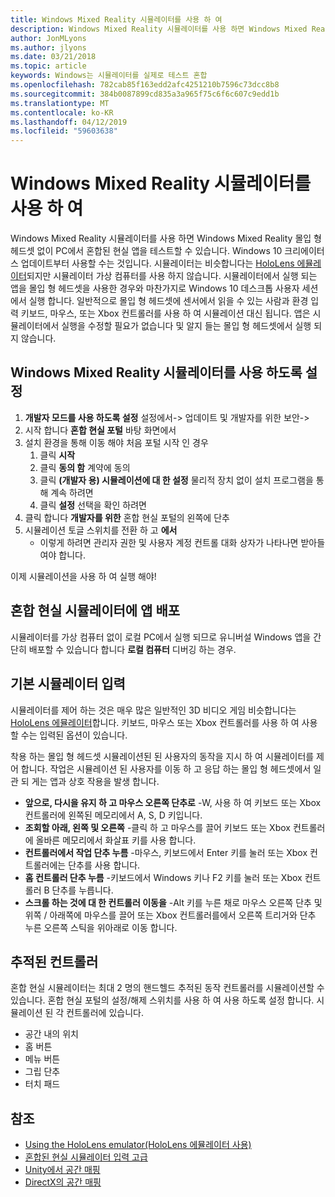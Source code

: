 ```yaml
---
title: Windows Mixed Reality 시뮬레이터를 사용 하 여
description: Windows Mixed Reality 시뮬레이터를 사용 하면 Windows Mixed Reality 몰입 형 헤드셋 없이 PC에서 혼합된 현실 앱을 테스트할 수 있습니다.
author: JonMLyons
ms.author: jlyons
ms.date: 03/21/2018
ms.topic: article
keywords: Windows는 시뮬레이터를 실제로 테스트 혼합
ms.openlocfilehash: 782cab85f163edd2afc4251210b7596c73dcc8b8
ms.sourcegitcommit: 384b0087899cd835a3a965f75c6f6c607c9edd1b
ms.translationtype: MT
ms.contentlocale: ko-KR
ms.lasthandoff: 04/12/2019
ms.locfileid: "59603638"
---
```

# <a name="using-the-windows-mixed-reality-simulator"></a>Windows Mixed Reality 시뮬레이터를 사용 하 여

Windows Mixed Reality 시뮬레이터를 사용 하면 Windows Mixed Reality 몰입 형 헤드셋 없이 PC에서 혼합된 현실 앱을 테스트할 수 있습니다. Windows 10 크리에이터 스 업데이트부터 사용할 수는 것입니다. 시뮬레이터는 비슷합니다는 [HoloLens 에뮬레이터](using-the-hololens-emulator.md)되지만 시뮬레이터 가상 컴퓨터를 사용 하지 않습니다. 시뮬레이터에서 실행 되는 앱을 몰입 형 헤드셋을 사용한 경우와 마찬가지로 Windows 10 데스크톱 사용자 세션에서 실행 합니다. 일반적으로 몰입 형 헤드셋에 센서에서 읽을 수 있는 사람과 환경 입력 키보드, 마우스, 또는 Xbox 컨트롤러를 사용 하 여 시뮬레이션 대신 됩니다. 앱은 시뮬레이터에서 실행을 수정할 필요가 없습니다 및 알지 들는 몰입 형 헤드셋에서 실행 되지 않습니다.

## <a name="enabling-the-windows-mixed-reality-simulator"></a>Windows Mixed Reality 시뮬레이터를 사용 하도록 설정

1. **개발자 모드를 사용 하도록 설정** 설정에서-> 업데이트 및 개발자를 위한 보안->
2. 시작 합니다 **혼합 현실 포털** 바탕 화면에서
3. 설치 환경을 통해 이동 해야 처음 포털 시작 인 경우
   1. 클릭 **시작**
   2. 클릭 **동의 함** 계약에 동의
   3. 클릭 **(개발자 용) 시뮬레이션에 대 한 설정** 물리적 장치 없이 설치 프로그램을 통해 계속 하려면
   4. 클릭 **설정** 선택을 확인 하려면
4. 클릭 합니다 **개발자를 위한** 혼합 현실 포털의 왼쪽에 단추
5. 시뮬레이션 토글 스위치를 전환 하 고 **에서**
   * 이렇게 하려면 관리자 권한 및 사용자 계정 컨트롤 대화 상자가 나타나면 받아들여야 합니다.

이제 시뮬레이션을 사용 하 여 실행 해야!

## <a name="deploying-apps-to-the-mixed-reality-simulator"></a>혼합 현실 시뮬레이터에 앱 배포

시뮬레이터를 가상 컴퓨터 없이 로컬 PC에서 실행 되므로 유니버설 Windows 앱을 간단히 배포할 수 있습니다 합니다 **로컬 컴퓨터** 디버깅 하는 경우.

## <a name="basic-simulator-input"></a>기본 시뮬레이터 입력

시뮬레이터를 제어 하는 것은 매우 많은 일반적인 3D 비디오 게임 비슷합니다는 [HoloLens 에뮬레이터](using-the-hololens-emulator.md)합니다. 키보드, 마우스 또는 Xbox 컨트롤러를 사용 하 여 사용할 수는 입력된 옵션이 있습니다.

착용 하는 몰입 형 헤드셋 시뮬레이션된 된 사용자의 동작을 지시 하 여 시뮬레이터를 제어 합니다. 작업은 시뮬레이션 된 사용자를 이동 하 고 응답 하는 몰입 형 헤드셋에서 일관 되 게는 앱과 상호 작용을 발생 합니다.
* **앞으로, 다시을 유지 하 고 마우스 오른쪽 단추로** -W, 사용 하 여 키보드 또는 Xbox 컨트롤러에 왼쪽된 메모리에서 A, S, D 키입니다.
* **조회할 아래, 왼쪽 및 오른쪽** -클릭 하 고 마우스를 끌어 키보드 또는 Xbox 컨트롤러에 올바른 메모리에서 화살표 키를 사용 합니다.
* **컨트롤러에서 작업 단추 누름** -마우스, 키보드에서 Enter 키를 눌러 또는 Xbox 컨트롤러에는 단추를 사용 합니다.
* **홈 컨트롤러 단추 누름** -키보드에서 Windows 키나 F2 키를 눌러 또는 Xbox 컨트롤러 B 단추를 누릅니다.
* **스크롤 하는 것에 대 한 컨트롤러 이동을** -Alt 키를 누른 채로 마우스 오른쪽 단추 및 위쪽 / 아래쪽에 마우스를 끌어 또는 Xbox 컨트롤러를에서 오른쪽 트리거와 단추 누른 오른쪽 스틱을 위아래로 이동 합니다.

## <a name="tracked-controllers"></a>추적된 컨트롤러

혼합 현실 시뮬레이터는 최대 2 명의 핸드헬드 추적된 동작 컨트롤러를 시뮬레이션할 수 있습니다. 혼합 현실 포털의 설정/해제 스위치를 사용 하 여 사용 하도록 설정 합니다. 시뮬레이션 된 각 컨트롤러에 있습니다.
* 공간 내의 위치
* 홈 버튼
* 메뉴 버튼
* 그립 단추
* 터치 패드

## <a name="see-also"></a>참조
* [Using the HoloLens emulator(HoloLens 에뮬레이터 사용)](using-the-hololens-emulator.md)
* [혼합된 현실 시뮬레이터 입력 고급](advanced-hololens-emulator-and-mixed-reality-simulator-input.md)
* [Unity에서 공간 매핑](spatial-mapping-in-unity.md)
* [DirectX의 공간 매핑](spatial-mapping-in-directx.md)
